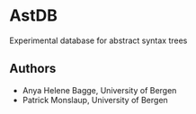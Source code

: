 # AstDB

Experimental database for abstract syntax trees


## Authors

 * Anya Helene Bagge, University of Bergen
 * Patrick Monslaup, University of Bergen
 
